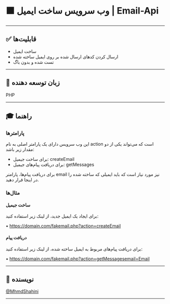 # 🟫 وب سرویس ساخت ایمیل | Email-Api

---

## ✅ قابلیت‌ها
- ساخت ایمیل
- ارسال کردن کدهای ارسال شده بر روی ایمیل ساخته شده
- تست شده و بدون باگ

---

## 🖤 زبان توسعه دهنده
PHP

---

## 🎓 راهنما

### پارامترها
این وب سرویس دارای یک پارامتر اصلی به نام action است که می‌تواند یکی از دو مقدار زیر باشد:
- برای ساخت جیمیل: createEmail
- برای دریافت پیام‌های جیمیل: getMessages

برای دریافت پیام‌ها، پارامتر email نیز مورد نیاز است که باید ایمیلی که ساخته شده را در اینجا قرار دهید.

### مثال‌ها

#### ساخت جیمیل
برای ایجاد یک ایمیل جدید، از لینک زیر استفاده کنید:

• https://domain.com/fakemail.php?action=createEmail


#### دریافت پیام
برای دریافت پیام‌های مربوط به ایمیل ساخته شده، از لینک زیر استفاده کنید:

• https://domain.com/fakemail.php?action=getMessagesemail=Email



---

## 🤖 نویسنده
[@MhmdShahini](https://github.com/MhmdShahini)

---
